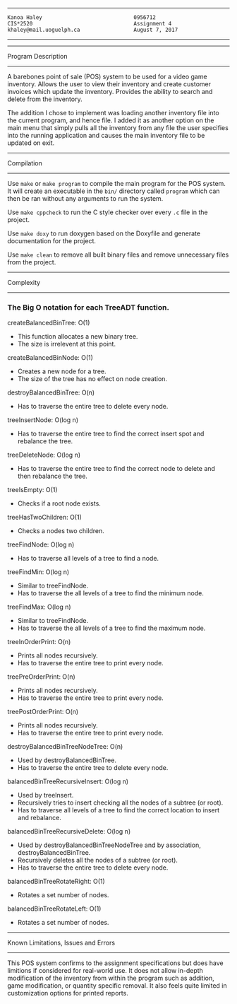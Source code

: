 ****************************************************
```
Kanoa Haley                             0956712
CIS*2520                                Assignment 4
khaley@mail.uoguelph.ca                 August 7, 2017
```
****************************************************

*******************
Program Description
*******************
A barebones point of sale (POS) system to be used for a video game inventory. Allows the user to view their inventory and create customer invoices which update the inventory. Provides the ability to search and delete from the inventory.

The addition I chose to implement was loading another inventory file into the current program, and hence file. I added it as another option on the main menu that simply pulls all the inventory from any file the user specifies into the running application and causes the main inventory file to be updated on exit.

***********
Compilation
***********

Use `make` or `make program` to compile the main program for the POS system. It will create an executable in the `bin/` directory called `program` which can then be ran without any arguments to run the system.

Use `make cppcheck` to run the C style checker over every `.c` file in the project.

Use `make doxy` to run doxygen based on the Doxyfile and generate documentation for the project.

Use `make clean` to remove all built binary files and remove unnecessary files from the project.

**********
Complexity
**********
### The Big O notation for each TreeADT function. ###

createBalancedBinTree: O(1)
- This function allocates a new binary tree.
- The size is irrelevent at this point.

createBalancedBinNode: O(1)
- Creates a new node for a tree.
- The size of the tree has no effect on node creation.

destroyBalancedBinTree: O(n)
- Has to traverse the entire tree to delete every node.

treeInsertNode: O(log n)
- Has to traverse the entire tree to find the correct insert spot and rebalance the tree.

treeDeleteNode: O(log n)
- Has to traverse the entire tree to find the correct node to delete and then rebalance the tree.

treeIsEmpty: O(1)
- Checks if a root node exists.

treeHasTwoChildren: O(1)
- Checks a nodes two children.

treeFindNode: O(log n)
- Has to traverse all levels of a tree to find a node.

treeFindMin: O(log n)
- Similar to treeFindNode.
- Has to traverse the all levels of a tree to find the minimum node.

treeFindMax: O(log n)
- Similar to treeFindNode.
- Has to traverse the all levels of a tree to find the maximum node.

treeInOrderPrint: O(n)
- Prints all nodes recursively.
- Has to traverse the entire tree to print every node.

treePreOrderPrint: O(n)
- Prints all nodes recursively.
- Has to traverse the entire tree to print every node.

treePostOrderPrint: O(n)
- Prints all nodes recursively.
- Has to traverse the entire tree to print every node.

destroyBalancedBinTreeNodeTree: O(n)
- Used by destroyBalancedBinTree.
- Has to traverse the entire tree to delete every node.

balancedBinTreeRecursiveInsert: O(log n)
- Used by treeInsert.
- Recursively tries to insert checking all the nodes of a subtree (or root).
- Has to traverse all levels of a tree to find the correct location to insert and rebalance.

balancedBinTreeRecursiveDelete: O(log n)
- Used by destroyBalancedBinTreeNodeTree and by association, destroyBalancedBinTree.
- Recursively deletes all the nodes of a subtree (or root).
- Has to traverse the entire tree to delete every node.

balancedBinTreeRotateRight: O(1)
- Rotates a set number of nodes.

balancedBinTreeRotateLeft: O(1)
- Rotates a set number of nodes.

************************************
Known Limitations, Issues and Errors
************************************
This POS system confirms to the assignment specifications but does have limitions if considered for real-world use. It does not allow in-depth modification of the inventory from within the program such as addition, game modification, or quantity specific removal. It also feels quite limited in customization options for printed reports.
